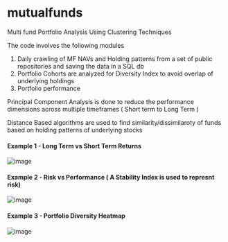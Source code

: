 # mutualfunds
Multi fund Portfolio Analysis Using Clustering Techniques

The code involves the following modules

1. Daily crawling of MF NAVs and Holding patterns from a set of public repositories and saving the data in a SQL db
2. Portfolio Cohorts are analyzed for Diversity Index to avoid overlap of underlying holdings
3. Portfolio performance

<p>  Principal Component Analysis is done to reduce the performance dimensions across multiple timeframes ( Short term to Long Term )
<p> Distance Based algorithms are used to find similarity/dissimilaroty of funds based on holding patterns of underlying stocks </p>

#### Example 1 - Long Term vs Short Term Returns

![image](https://user-images.githubusercontent.com/17408955/215094078-013ceb07-fd9e-4107-be97-8d314c7896bd.png)


#### Example 2 - Risk vs Performance ( A Stability Index is used to represnt risk)

![image](https://user-images.githubusercontent.com/17408955/215094483-304e304f-9a7d-4f0c-991a-c4cc5923e51b.png)

#### Example 3 - Portfolio Diversity Heatmap

![image](https://user-images.githubusercontent.com/17408955/215094933-62b1aa7b-b62f-4990-9ae2-8a7901c5506a.png)
